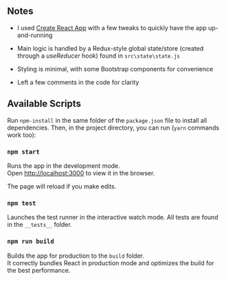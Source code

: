## Notes

- I used [Create React App](https://github.com/facebook/create-react-app) with a few tweaks to quickly have the app up-and-running

- Main logic is handled by a Redux-style global state/store (created through a *useReducer* hook) found in `src\state\state.js`  

- Styling is minimal, with some Bootstrap components for convenience

- Left a few comments in the code for clarity

## Available Scripts

Run `npm-install` in the same folder of the `package.json` file to install all dependencies. Then, in the project directory, you can run (`yarn` commands work too):

### `npm start`

Runs the app in the development mode.<br />
Open [http://localhost:3000](http://localhost:3000) to view it in the browser.

The page will reload if you make edits.

### `npm test`

Launches the test runner in the interactive watch mode. All tests are found in the `__tests__` folder.

### `npm run build`

Builds the app for production to the `build` folder.<br />
It correctly bundles React in production mode and optimizes the build for the best performance.
